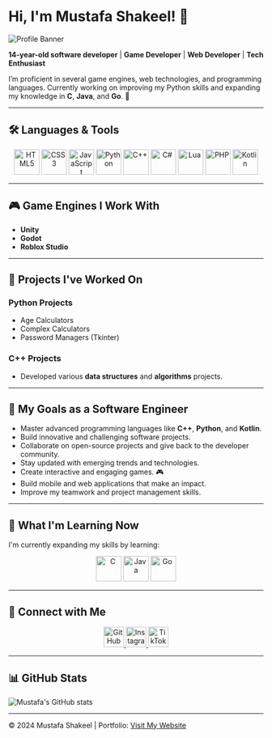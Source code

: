 # Hi, I'm Mustafa Shakeel! 👋

![Profile Banner](https://user-images.githubusercontent.com/placeholder-image) <!-- Optional: Add a banner image -->

**14-year-old software developer** | **Game Developer** | **Web Developer** | **Tech Enthusiast**

I’m proficient in several game engines, web technologies, and programming languages. Currently working on improving my Python skills and expanding my knowledge in **C**, **Java**, and **Go**. 🚀

---

## 🛠️ Languages & Tools
<div align="center">
    <img src="https://cdn.jsdelivr.net/gh/devicons/devicon/icons/html5/html5-plain.svg" height="50" alt="HTML5" />
    <img src="https://cdn.jsdelivr.net/gh/devicons/devicon/icons/css3/css3-plain.svg" height="50" alt="CSS3" />
    <img src="https://cdn.jsdelivr.net/gh/devicons/devicon/icons/javascript/javascript-plain.svg" height="50" alt="JavaScript" />
    <img src="https://cdn.jsdelivr.net/gh/devicons/devicon/icons/python/python-plain.svg" height="50" alt="Python" />
    <img src="https://cdn.jsdelivr.net/gh/devicons/devicon/icons/cplusplus/cplusplus-plain.svg" height="50" alt="C++" />
    <img src="https://cdn.jsdelivr.net/gh/devicons/devicon/icons/csharp/csharp-plain.svg" height="50" alt="C#" />
    <img src="https://cdn.jsdelivr.net/gh/devicons/devicon/icons/lua/lua-plain-wordmark.svg" height="50" alt="Lua" />
    <img src="https://cdn.jsdelivr.net/gh/devicons/devicon/icons/php/php-plain.svg" height="50" alt="PHP" />
    <img src="https://cdn.jsdelivr.net/gh/devicons/devicon/icons/kotlin/kotlin-plain.svg" height="50" alt="Kotlin" />
</div>

---

## 🎮 Game Engines I Work With
- **Unity**
- **Godot**
- **Roblox Studio**

---

## 📝 Projects I've Worked On
### Python Projects
- Age Calculators  
- Complex Calculators  
- Password Managers (Tkinter)

### C++ Projects  
- Developed various **data structures** and **algorithms** projects.

---

## 🎯 My Goals as a Software Engineer
- Master advanced programming languages like **C++**, **Python**, and **Kotlin**.
- Build innovative and challenging software projects.  
- Collaborate on open-source projects and give back to the developer community.  
- Stay updated with emerging trends and technologies.  
- Create interactive and engaging games. 🎮  
- Build mobile and web applications that make an impact.  
- Improve my teamwork and project management skills.
  
---

## 🚀 What I'm Learning Now
I'm currently expanding my skills by learning:
<div align="center">
    <img src="https://cdn.jsdelivr.net/gh/devicons/devicon/icons/c/c-plain.svg" height="50" alt="C" />
    <img src="https://cdn.jsdelivr.net/gh/devicons/devicon/icons/java/java-plain.svg" height="50" alt="Java" />
    <img src="https://cdn.jsdelivr.net/gh/devicons/devicon/icons/go/go-plain.svg" height="50" alt="Go" />
</div>

---

## 📱 Connect with Me
<div align="center">
    <a href="https://github.com/mustafaC0der" target="_blank">
        <img src="https://cdn.jsdelivr.net/gh/devicons/devicon/icons/github/github-original.svg" height="40" alt="GitHub" />
    </a>
    <a href="https://www.instagram.com/_mustafa_lol_/" target="_blank">
        <img src="https://cdn.jsdelivr.net/gh/devicons/devicon/icons/instagram/instagram-original.svg" height="40" alt="Instagram" />
    </a>
    <a href="https://www.tiktok.com/@mustafa_ishere" target="_blank">
        <img src="https://cdn.jsdelivr.net/gh/devicons/devicon/icons/tiktok/tiktok-plain.svg" height="40" alt="TikTok" />
    </a>
</div>

---

## 📊 GitHub Stats
<!-- Optionally, add a GitHub stats card -->
![Mustafa's GitHub stats](https://github-readme-stats.vercel.app/api?username=mustafaC0der&show_icons=true&theme=radical)

---

© 2024 Mustafa Shakeel | Portfolio: [Visit My Website](https://your-portfolio-link)
